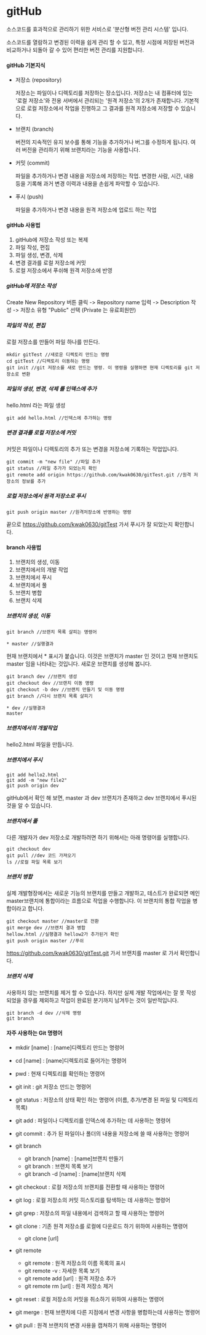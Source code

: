 # gitHub

소스코드를 효과적으로 관리하기 위한 서비스로 '분산형 버전 관리 시스템' 입니다.

소스코드를 열람하고 변경된 이력을 쉽게 관리 할 수 있고, 특정 시점에 저장된 버전과 비교하거나 되돌아 갈 수 있어 편리한 버전 관리를 지원합니다.

#### gitHub 기본지식

- 저장소 (repository)

  저장소는 파일이나 디렉토리를 저장하는 장소입니다. 저장소는 내 컴퓨터에 있는 '로컬 저장소'와 전용 서버에서 관리되는 '원격 저장소'의 2개가 존재합니다. 기본적으로 로컬 저장소에서 작업을 진행하고 그 결과를 원격 저장소에 저장할 수 있습니다.

- 브랜치 (branch)

  버전의 지속적인 유지 보수를 통해 기능을 추가하거나 버그를 수정하게 됩니다. 여러 버전을 관리하기 위해 브랜치라는 기능을 사용합니다.

- 커밋 (commit)

  파일을 추가하거나 변경 내용을 저장소에 저장하는 작업. 변경한 사람, 시간, 내용 등을 기록해 과거 변경 이력과 내용을 손쉽게 파악할 수 있습니다.

- 푸시 (push)

  파일을 추가하거나 변경 내용을 원격 저장소에 업로드 하는 작업



#### gitHub 사용법

1. gitHub에 저장소 작성 또는 복제
2. 파일 작성, 편집
3. 파일 생성, 변경, 삭제
4. 변경 결과를 로컬 저장소에 커밋
5. 로컬 저장소에서 푸쉬해 원격 저장소에 반영



##### gitHub에 저장소 작성

Create New Repository 버튼 클릭 -> Repository name 입력 -> Description 작성 -> 저장소 유형 "Public" 선택 (Private 는 유료회원만)



##### 파일의 작성, 편집

로컬 저장소를 만들어 파일 하나를 만든다.

```
mkdir gitTest //새로운 디렉토리 만드는 명령
cd gitTest //디렉토리 이동하는 명령
git init //git 저장소를 새로 만드는 명령. 이 명령을 실행하면 현재 디렉토리를 git 저장소로 변환
```



##### 파일의 생성, 변경, 삭제 를 인덱스에 추가 

hello.html 라는 파일 생성

```
git add hello.html //인덱스에 추가하는 명령
```



##### 변경 결과를 로컬 저장소에 커밋

 커밋은 파일이나 디렉토리의 추가 또는 변경을 저장소에 기록하는 작업입니다.

```
git commit -m "new file" //파일 추가
git status //파일 추가가 되었는지 확인
git remote add origin https://github.com/kwak0630/gitTest.git //원격 저장소의 정보를 추가
```



##### 로컬 저장소에서 원격 저장소로 푸시

```
git push origin master //원격저장소에 반영하는 명령
```

끝으로  https://github.com/kwak0630/gitTest 가서 푸시가 잘 되었는지 확인합니다.



#### branch 사용법

1. 브랜치의 생성, 이동
2. 브랜치에서의 개발 작업
3. 브랜치에서 푸시
4. 브랜치에서 풀
5. 브랜치 병합
6. 브랜치 삭제



##### 브랜치의 생성, 이동

```
git branch //브랜치 목록 살피는 명령어

* master //실행결과
```

현재 브랜치에서 * 표시가 붙습니다. 이것은 브랜치가 master 인 것이고 현재 브랜치도 master 임을 나타내는 것입니다. 새로운 브랜치를 생성해 봅니다.

```
git branch dev //브랜치 생성
git checkout dev //브랜치 이동 명령
git checkout -b dev //브랜치 만들기 및 이동 명령
git branch //다시 브랜치 목록 살피기

* dev //실행결과
master
```



##### 브랜치에서의 개발작업

hello2.html 파일을 만듭니다.



##### 브랜치에서 푸시

```
git add hello2.html
git add -m "new file2"
git push origin dev
```

gitHub에서 확인 해 보면, master 과 dev 브랜치가 존재하고 dev 브랜치에서 푸시된 것을 알 수 있습니다.



##### 브랜치에서 풀

다른 개발자가 dev 저장소로 개발하려면 하기 위해서는 아래 명령어를 실행합니다.

```
git checkout dev
git pull //dev 코드 가져오기
ls //로컬 파일 목록 보기
```



##### 브랜치 병합

실제 개발형장에서는 새로운 기능의 브랜치를 만들고 개발하고, 테스트가 완료되면 메인 master브랜치에 통합이라는 흐름으로 작업을 수행합니다. 이 브랜치의 통합 작업을 병합이라고 합니다.

```
git checkout master //master로 전환
git merge dev //브랜치 결과 병합
hellow.html //실행결과 hellow2가 추가된거 확인
git push origin master //푸쉬
```

https://github.com/kwak0630/gitTest.git 가서 브랜치를 master 로 가서 확인합니다.



##### 브랜치 삭제

사용하지 않는 브랜치를 제거 할 수 있습니다. 하지만 실제 개발 작업에서는 잘 못 작성되었을 경우를 제외하고 작업이 완료된 분기까지 남겨두는 것이 일반적입니다.

```
git branch -d dev //삭제 명령
git branch
```



#### 자주 사용하는 Git 명령어

- mkdir [name] : [name]디렉토리 만드는 명령어

- cd [name] : [name]디렉토리로 들어가는 명령어

- pwd : 현재 디렉토리를 확인하는 명령어

  

- git init : git 저장소 만드는 명령어

- git status : 저장소의 상태 확인 하는 명령어 (이름, 추가/변경 된 파일 및 디렉토리 목록)
- git add : 파일이나 디렉토리를 인덱스에 추가하는 데 사용하는 명령어
- git commit : 추가 된 파일이나 폴더의 내용을 저장소에 쓸 때 사용하는 명령어
- git branch 
  - git branch [name] : [name]브랜치 만들기
  - git branch : 브랜치 목록 보기
  - git branch -d [name] : [name]브랜치 삭제
- git checkout : 로컬 저장소의 브랜치를 전환할 때 사용하는 명령어
- git log : 로컬 저장소의 커밋 히스토리를 탐색하는 데 사용하는 명령어
- git grep : 저장소의 파일 내용에서 검색하고 할 때 사용하는 명령어
- git clone : 기존 원격 저장소를 로컬에 다운로드 하기 위하여 사용하는 명령어
  
  - git clone [url]
- git remote 
  - git remote : 원격 저장소의 이름 목록의 표시
  - git remote -v  : 자세한 목록 보기
  - git remote add [url] : 원격 저장소 추가
  - git remote rm [url] : 원격 저장소 제거
- git reset : 로컬 저장소의 커밋을 취소하기 위하여 사용하는 명령어
- git merge : 현재 브랜치에 다른 지점에서 변경 사항을 병합하는데 사용하는 명령어 
- git pull : 원격 브랜치의 변경 사용을 캡쳐하기 위해 사용하는 명령어